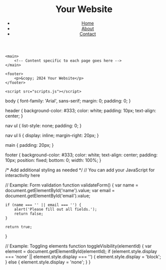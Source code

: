 <!DOCTYPE html>
<html lang="en">

<head>
    <meta charset="UTF-8">
    <meta name="viewport" content="width=device-width, initial-scale=1.0">
    <link rel="stylesheet" href="styles.css">
    <title>Your Website</title>
</head>

<body>
    <header>
        <h1>Your Website</h1>
        <nav>
            <ul>
                <li><a href="index.html">Home</a></li>
                <li><a href="about.html">About</a></li>
                <li><a href="contact.html">Contact</a></li>
            </ul>
        </nav>
    </header>

    <main>
        <!-- Content specific to each page goes here -->
    </main>

    <footer>
        <p>&copy; 2024 Your Website</p>
    </footer>

    <script src="scripts.js"></script>
</body>

</html> body {
    font-family: 'Arial', sans-serif;
    margin: 0;
    padding: 0;
}

header {
    background-color: #333;
    color: white;
    padding: 10px;
    text-align: center;
}

nav ul {
    list-style: none;
    padding: 0;
}

nav ul li {
    display: inline;
    margin-right: 20px;
}

main {
    padding: 20px;
}

footer {
    background-color: #333;
    color: white;
    text-align: center;
    padding: 10px;
    position: fixed;
    bottom: 0;
    width: 100%;
}

/* Add additional styling as needed */
// You can add your JavaScript for interactivity here

// Example: Form validation
function validateForm() {
    var name = document.getElementById('name').value;
    var email = document.getElementById('email').value;

    if (name === '' || email === '') {
        alert('Please fill out all fields.');
        return false;
    }

    return true;
}

// Example: Toggling elements
function toggleVisibility(elementId) {
    var element = document.getElementById(elementId);
    if (element.style.display === 'none' || element.style.display === '') {
        element.style.display = 'block';
    } else {
        element.style.display = 'none';
    }
}

